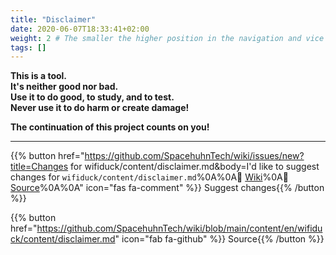 ```yaml
---
title: "Disclaimer"
date: 2020-06-07T18:33:41+02:00
weight: 2 # The smaller the higher position in the navigation and vice versa
tags: []
---
```


**This is a tool.**  
**It's neither good nor bad.**  
**Use it to do good, to study, and to test.**  
**Never use it to do harm or create damage!**  

**The continuation of this project counts on you!**  

---

{{% button href="https://github.com/SpacehuhnTech/wiki/issues/new?title=Changes for wifiduck/content/disclaimer.md&body=I'd like to suggest changes for `wifiduck/content/disclaimer.md`%0A%0A:link: [Wiki](https://spacehuhn.wiki/wifiduck/content/disclaimer)%0A:link: [Source](https://github.com/SpacehuhnTech/wiki/blob/main/content/en/wifiduck/content/disclaimer.md)%0A%0A<!-- Describe your desired changes -->" icon="fas fa-comment" %}}&nbsp;Suggest changes{{% /button %}}

{{% button href="https://github.com/SpacehuhnTech/wiki/blob/main/content/en/wifiduck/content/disclaimer.md" icon="fab fa-github" %}}&nbsp;Source{{% /button %}}